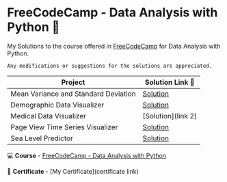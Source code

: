 # FreeCodeCamp - Data Analysis with Python :snake:
My Solutions to the course offered in [FreeCodeCamp](https://www.freecodecamp.org/) for Data Analysis with Python.

```
Any modifications or suggestions for the solutions are appreciated.
```

| Project | Solution Link :link:|
| --- | --- |
| Mean Variance and Standard Deviation | [Solution](https://github.com/krishnaduttPanchagnula/Freecodecamp_Data-Analysis-with-Python/tree/main/Mean-Variance-Standard%20Deviation%20Claucaltor) | 
| Demographic Data Visualizer | [Solution](link1)
| Medical Data Visualizer | [Solution](link 2) |
| Page View Time Series Visualizer | [Solution](link3) |
| Sea Level Predictor | [Solution](link4) |

:computer: **Course** - [FreeCodeCamp - Data Analysis with Python](https://www.freecodecamp.org/learn/data-analysis-with-python/data-analysis-with-python-course/)

:page_facing_up: **Certificate** - [My Certificate](certificate link)